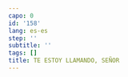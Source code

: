 ```yaml
---
capo: 0
id: '158'
lang: es-es
step: ''
subtitle: ''
tags: []
title: TE ESTOY LLAMANDO, SEÑOR
---
```


